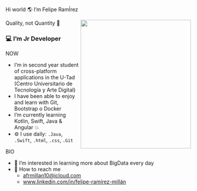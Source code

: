 Hi world  🌎  I’m Felipe RamÍrez

<a href="url"><img src="https://user-images.githubusercontent.com/73697209/147690700-de63cd04-0987-446c-a04f-5acbd0043247.jpeg" align="right" height="350" width="300" ></a>

Quality, not Quantity 🎴

### 💻 I’m Jr Developer

NOW
- I’m in second year student of cross-platform applications in the U-Tad
  (Centro Universitario de Tecnología y Arte Digital)
- I have been able to enjoy and learn with Git, Bootstrap o Docker
- I’m currently learning Kotlin, Swift, Java & Angular 💥
- ⚙️ I use daily: `.Java`, `.Swift`, `.html`, `.css`, `.Git`

BIO
- 👀 I’m interested in learning more about BigData every day
- 📩 How to reach me
     - afrmillan10@icloud.com
     - www.linkedin.com/in/felipe-ramírez-millán
<!---
Mc-Ramirez/Mc-Ramirez is a ✨ special ✨ repository because its `README.md` (this file) appears on your GitHub profile.
You can click the Preview link to take a look at your changes.
--->
